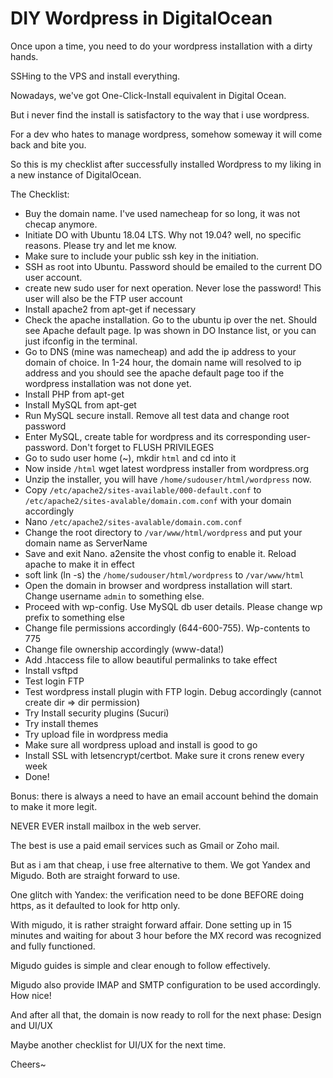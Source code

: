 DIY Wordpress in DigitalOcean
===

Once upon a time, you need to do your wordpress installation with a dirty hands.

SSHing to the VPS and install everything.

Nowadays, we've got One-Click-Install equivalent in Digital Ocean.

But i never find the install is satisfactory to the way that i use wordpress.

For a dev who hates to manage wordpress, somehow someway it will come back and bite you.

So this is my checklist after successfully installed Wordpress to my liking in a new instance of DigitalOcean.

The Checklist:

- Buy the domain name. I've used namecheap for so long, it was not checap anymore.
- Initiate DO with Ubuntu 18.04 LTS. Why not 19.04? well, no specific reasons. Please try and let me know.
- Make sure to include your public ssh key in the initiation.
- SSH as root into Ubuntu. Password should be emailed to the current DO user account.
- create new sudo user for next operation. Never lose the password! This user will also be the FTP user account
- Install apache2 from apt-get if necessary
- Check the apache installation. Go to the ubuntu ip over the net. Should see Apache default page. Ip was shown in DO Instance list, or you can just ifconfig in the terminal.
- Go to DNS (mine was namecheap) and add the ip address to your domain of choice. In 1-24 hour, the domain name will resolved to ip address and you should see the apache default page too if the wordpress installation was not done yet.
- Install PHP from apt-get
- Install MySQL from apt-get
- Run MySQL secure install. Remove all test data and change root password
- Enter MySQL, create table for wordpress and its corresponding user-password. Don't forget to FLUSH PRIVILEGES
- Go to sudo user home (~), mkdir `html` and cd into it
- Now inside `/html` wget latest wordpress installer from wordpress.org
- Unzip the installer, you will have `/home/sudouser/html/wordpress` now. 
- Copy `/etc/apache2/sites-available/000-default.conf` to `/etc/apache2/sites-avalable/domain.com.conf` with your domain accordingly
- Nano `/etc/apache2/sites-avalable/domain.com.conf`
- Change the root directory to `/var/www/html/wordpress` and put your domain name as ServerName
- Save and exit Nano. a2ensite the vhost config to enable it. Reload apache to make it in effect
- soft link (ln -s) the `/home/sudouser/html/wordpress` to `/var/www/html`
- Open the domain in browser and wordpress installation will start. Change username `admin` to something else.
- Proceed with wp-config. Use MySQL db user details. Please change wp prefix to something else
- Change file permissions accordingly (644-600-755). Wp-contents to 775
- Change file ownership accordingly (www-data!)
- Add .htaccess file to allow beautiful permalinks to take effect
- Install vsftpd
- Test login FTP
- Test wordpress install plugin with FTP login. Debug accordingly (cannot create dir => dir permission)
- Try Install security plugins (Sucuri)
- Try install themes
- Try upload file in wordpress media
- Make sure all wordpress upload and install is good to go
- Install SSL with letsencrypt/certbot. Make sure it crons renew every week
- Done!

Bonus: there is always a need to have an email account behind the domain to make it more legit.

NEVER EVER install mailbox in the web server.

The best is use a paid email services such as Gmail or Zoho mail.

But as i am that cheap, i use free alternative to them. We got Yandex and Migudo. Both are straight forward to use.

One glitch with Yandex: the verification need to be done BEFORE doing https, as it defaulted to look for http only.

With migudo, it is rather straight forward affair. Done setting up in 15 minutes and waiting for about 3 hour before the MX record was recognized and fully functioned.

Migudo guides is simple and clear enough to follow effectively.

Migudo also provide IMAP and SMTP configuration to be used accordingly. How nice!

And after all that, the domain is now ready to roll for the next phase: Design and UI/UX

Maybe another checklist for UI/UX for the next time.

Cheers~
